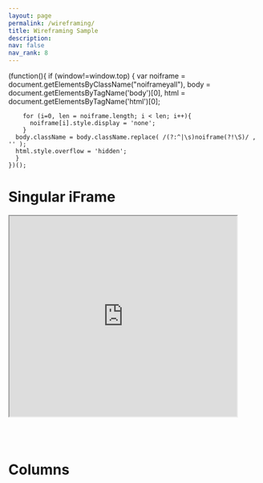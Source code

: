 ```yaml
---
layout: page
permalink: /wireframing/
title: Wireframing Sample
description:
nav: false
nav_rank: 8
---
```


(function(){
      if (window!=window.top) {
        var noiframe = document.getElementsByClassName("noiframeyall"), 
            body = document.getElementsByTagName('body')[0],
            html = document.getElementsByTagName('html')[0];

        for (i=0, len = noiframe.length; i < len; i++){
          noiframe[i].style.display = 'none';
        }
      body.className = body.className.replace( /(?:^|\s)noiframe(?!\S)/ , '' );
      html.style.overflow = 'hidden';
      }
    })();

# Singular iFrame

<iframe 
  src="https://lore3581.github.io/da4a-collectionbuilder/item.html?id=da4a007#content?isdtp=mn" 
  width="90%" 
  height="400px"
  title="Collection Builder Integration"
  margin-top="-2000px"
  ></iframe>

<br><br>

# Columns
<br>
<html>
 <head>
    <style>
    {
        box-sizing: border-box;
    }
    /* Set additional styling options for the columns*/
    .column {
    float: left;
    width: 50%;
    }

    .row:after {
    content: "";
    display: table;
    clear: both;
    }
    </style>
 </head>
 <body>
    <div class="row">
        <div class="column" style="background-color:;">
            <h2>Example</h2>
            <iframe src="https://lore3581.github.io/da4a-collectionbuilder/item.html?id=da4a007#content" width="90%" height=400px title="Collection Builder Integration"></iframe>
        </div>
        <div class="column" style="background-color:;">
            <h2>Example 2</h2>
            <iframe src="https://lore3581.github.io/da4a-collectionbuilder/item.html?id=da4a007#content" width="90%" height=400px title="Collection Builder Integration"></iframe>
        </div>
    </div>
 </body>
</html>
